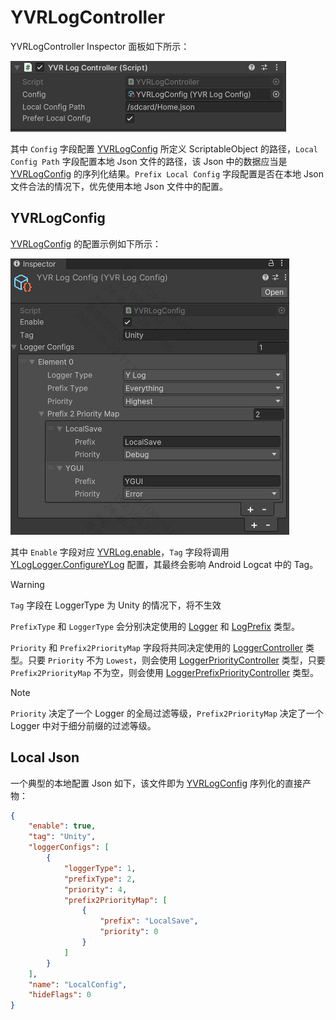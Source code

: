 # YVRLogController

YVRLogController Inspector 面板如下所示：

![YVRLogController](assets/YVRLogController/2023-08-22-11-15-05.png)

其中 `Config` 字段配置 [YVRLogConfig](xref:YVR.Utilities.YVRLogConfig) 所定义 ScriptableObject 的路径，`Local Config Path` 字段配置本地 Json 文件的路径，该 Json 中的数据应当是 [YVRLogConfig](xref:YVR.Utilities.YVRLogConfig) 的序列化结果。`Prefix Local Config` 字段配置是否在本地 Json 文件合法的情况下，优先使用本地 Json 文件中的配置。

## YVRLogConfig

[YVRLogConfig](xref:YVR.Utilities.YVRLogConfig) 的配置示例如下所示：

![YVR Log Config](assets/YVRLogController/2023-08-22-11-31-52.png)

其中 `Enable` 字段对应 [YVRLog.enable](xref:YVR.Utilities.YVRLog.enable)，`Tag` 字段将调用 [YLogLogger.ConfigureYLog](<xref:YVR.Utilities.YLogLogger.ConfigureYLog(System.String,System.Int32)>) 配置，其最终会影响 Android Logcat 中的 Tag。

> [!Warning]
>
> `Tag` 字段在 LoggerType 为 Unity 的情况下，将不生效

`PrefixType` 和 `LoggerType` 会分别决定使用的 [Logger](./Logger.md) 和 [LogPrefix](./LogPrefix.md) 类型。

`Priority` 和 `Prefix2PriorityMap` 字段将共同决定使用的 [LoggerController](./LoggerController.md) 类型。只要 `Priority` 不为 `Lowest`，则会使用 [LoggerPriorityController](xref:YVR.Utilities.LoggerPriorityController) 类型，只要 `Prefix2PriorityMap` 不为空，则会使用 [LoggerPrefixPriorityController](xref:YVR.Utilities.LoggerPrefixPriorityController) 类型。

> [!Note]
>
> `Priority` 决定了一个 Logger 的全局过滤等级，`Prefix2PriorityMap` 决定了一个 Logger 中对于细分前缀的过滤等级。

## Local Json

一个典型的本地配置 Json 如下，该文件即为 [YVRLogConfig](xref:YVR.Utilities.YVRLogConfig) 序列化的直接产物：

```json
{
    "enable": true,
    "tag": "Unity",
    "loggerConfigs": [
        {
            "loggerType": 1,
            "prefixType": 2,
            "priority": 4,
            "prefix2PriorityMap": [
                {
                    "prefix": "LocalSave",
                    "priority": 0
                }
            ]
        }
    ],
    "name": "LocalConfig",
    "hideFlags": 0
}
```
